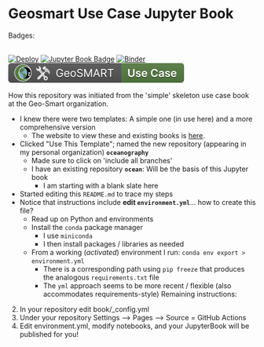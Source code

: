 # Geosmart Use Case Jupyter Book

Badges: <BR><BR>


[![Deploy](https://github.com/geo-smart/use_case_template/actions/workflows/deploy.yaml/badge.svg)](https://github.com/geo-smart/use_case_template/actions/workflows/deploy.yaml)
[![Jupyter Book Badge](https://jupyterbook.org/badge.svg)](https://geo-smart.github.io/simple-template)
[![Binder](https://mybinder.org/badge_logo.svg)](https://mybinder.org/v2/gh/geo-smart/simple-template/HEAD?labpath=book%2Fchapters)
[![GeoSMART Use Case](./book/img/use_case_badge.svg)](https://geo-smart.github.io/usecases)


How this repository was initiated from the 'simple' skeleton use case book at the Geo-Smart organization.<br>

- I knew there were two templates: A simple one (in use here) and a more comprehensive version
    - The website to view these and existing books is [here](https://geo-smart.github.io/usecases).
- Clicked "Use This Template"; named the new repository (appearing in my personal organization) **`oceanography`**
    - Made sure to click on 'include all branches'
    - I have an existing repository **`ocean`**: Will be the basis of this Jupyter book
        - I am starting with a blank slate here
- Started editing this `README.md` to trace my steps
- Notice that instructions include **edit `environment.yml`**... how to create this file?
    - Read up on Python and environments
    - Install the `conda` package manager
        - I use `miniconda`
        - I then install packages / libraries as needed
    - From a working (*activated*) environment I run: `conda env export > environment.yml`
        - There is a corresponding path using `pip freeze` that produces the analogous `requirements.txt` file
        - The `yml` approach seems to be more recent / flexible (also accommodates requirements-style) 
Remaining instructions: 

2. In your repository edit book/_config.yml
3. Under your repository Settings --> Pages --> Source = GitHub Actions
4. Edit environment.yml, modify notebooks, and your JupyterBook will be published for you! 
